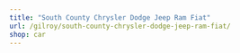 ```yaml
---
title: "South County Chrysler Dodge Jeep Ram Fiat"
url: /gilroy/south-county-chrysler-dodge-jeep-ram-fiat/
shop: car
---
```

